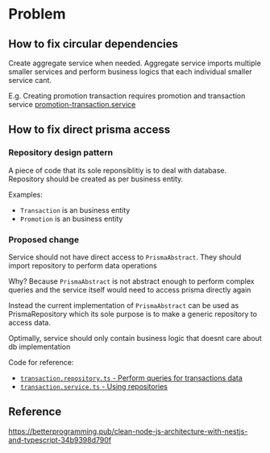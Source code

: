 # Problem
## How to fix circular dependencies
Create aggregate service when needed. Aggregate service imports multiple smaller services and perform business logics that each individual smaller service cant.

E.g. Creating promotion transaction requires promotion and transaction service [promotion-transaction.service](https://github.com/Tiffceet/nestjs-template/blob/master/src/modules/transaction/aggregates/promotion-transaction.service.ts)
## How to fix direct prisma access
### Repository design pattern
A piece of code that its sole reponsiblitiy is to deal with database. 
Repository should be created as per business entity.

Examples:
- `Transaction` is an business entity
- `Promotion` is an business entity

### Proposed change
Service should not have direct access to `PrismaAbstract`. They should import repository to perform data operations

Why? Because `PrismaAbstract` is not abstract enough to perform complex queries and the service itself would need to access prisma directly again

Instead the current implementation of `PrismaAbstract` can be used as PrismaRepository which its sole purpose is to make a generic repository to access data.

Optimally, service should only contain business logic that doesnt care about db implementation

Code for reference:
- [`transaction.repository.ts` - Perform queries for transactions data](https://github.com/Tiffceet/nestjs-template/blob/master/src/repositories/transaction.repository.ts)
- [`transaction.service.ts` - Using repositories](https://github.com/Tiffceet/nestjs-template/blob/master/src/modules/transaction/transaction.service.ts)

## Reference
https://betterprogramming.pub/clean-node-js-architecture-with-nestjs-and-typescript-34b9398d790f